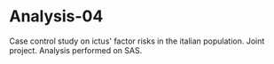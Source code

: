 # Analysis-04
Case control study on ictus' factor risks in the italian population. Joint project.
Analysis performed on SAS.
